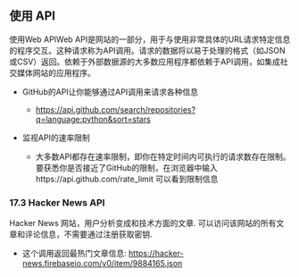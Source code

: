 ## 使用 API

使用Web APIWeb API是网站的一部分，用于与使用非常具体的URL请求特定信息的程序交互。这种请求称为API调用。请求的数据将以易于处理的格式（如JSON或CSV）返回。依赖于外部数据源的大多数应用程序都依赖于API调用，如集成社交媒体网站的应用程序。

- GitHub的API让你能够通过API调用来请求各种信息
  - https://api.github.com/search/repositories?q=language:python&sort=stars

- 监视API的速率限制
  - 大多数API都存在速率限制，即你在特定时间内可执行的请求数存在限制。要获悉你是否接近了GitHub的限制，在浏览器中输入https://api.github.com/rate_limit 可以看到限制信息


### 17.3 Hacker News API

Hacker News 网站，用户分析变成和技术方面的文章. 可以访问该网站的所有文章和评论信息，不需要通过注册获取密钥.

- 这个调用返回最热门文章信息: https://hacker-news.firebaseio.com/v0/item/9884165.json